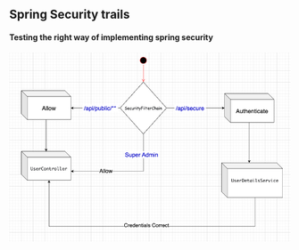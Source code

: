 ## Spring Security trails 
#### Testing the right way of implementing spring security


![HLD.png](HLD.png)